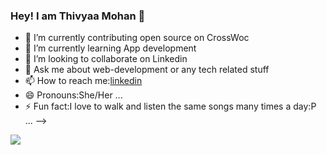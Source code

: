 ### Hey! I am Thivyaa Mohan 👋
- 🔭 I’m currently contributing open source on CrossWoc
- 🌱 I’m currently learning App development
- 👯 I’m looking to collaborate on Linkedin
- 💬 Ask me about web-development or any tech related stuff
- 📫 How to reach me:[linkedin](https://www.linkedin.com/in/thivyaamohan-nitt/)
- 😄 Pronouns:She/Her ...
- ⚡ Fun fact:I love to walk and listen the same songs many times a day:P ...
-->



<img src="https://github-readme-stats.vercel.app/api?username=thivyaa-web-dev&&show_icons=true&title_color=ffffff&icon_color=bb2acf&text_color=daf7dc&bg_color=151515">
